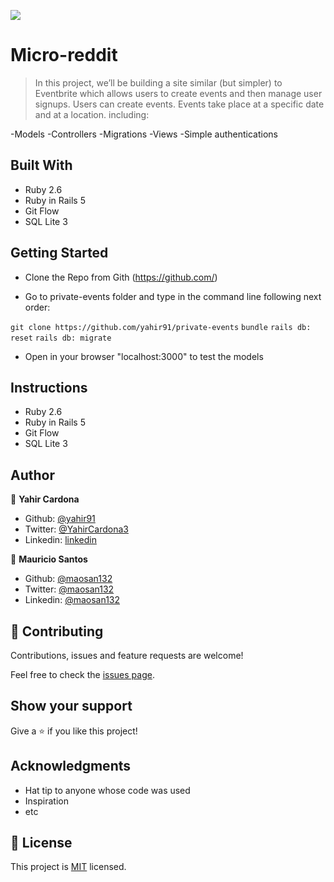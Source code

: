 ![](https://img.shields.io/badge/Microverse-blueviolet)

# Micro-reddit

> In this project, we’ll be building a site similar (but simpler) to Eventbrite which allows users to create events and then manage user signups. Users can create events. Events take place at a specific date and at a location. including:

-Models
-Controllers
-Migrations
-Views
-Simple authentications

## Built With

- Ruby 2.6
- Ruby in Rails 5
- Git Flow
- SQL Lite 3

## Getting Started

- Clone the Repo from Gith (https://github.com/)

- Go to private-events folder and type in the command line following next order:

`git clone https://github.com/yahir91/private-events`
`bundle`
`rails db: reset`
`rails db: migrate`

- Open in your browser "localhost:3000" to test the models

## Instructions

- Ruby 2.6
- Ruby in Rails 5
- Git Flow
- SQL Lite 3

## Author

👤 **Yahir Cardona**

- Github: [@yahir91](https://github.com/yahir91)
- Twitter: [@YahirCardona3](https://twitter.com/YahirCardona3)
- Linkedin: [linkedin](https://www.linkedin.com/in/osmar-yahir-cardona-reyes-54b40b1a7/)

👤 **Mauricio Santos**

- Github: [@maosan132](https://github.com/maosan132)
- Twitter: [@maosan132](https://twitter.com/maosan132)
- Linkedin: [@maosan132](https://www.linkedin.com/in/mauricio-santos-a7292910/)

## 🤝 Contributing

Contributions, issues and feature requests are welcome!

Feel free to check the [issues page](issues/).

## Show your support

Give a ⭐️ if you like this project!

## Acknowledgments

- Hat tip to anyone whose code was used
- Inspiration
- etc

## 📝 License

This project is [MIT](lic.url) licensed.
